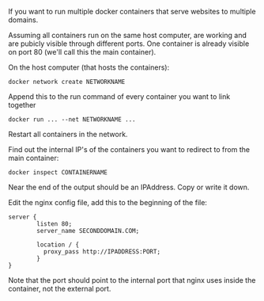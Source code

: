 If you want to run multiple docker containers that serve websites to multiple domains.

Assuming all containers run on the same host computer, are working and are pubicly visible through different ports. One container is already visible on port 80 (we'll call this the main container). 

On the host computer (that hosts the containers):

```
docker network create NETWORKNAME
```

Append this to the run command of every container you want to link together

```
docker run ... --net NETWORKNAME ...
```

Restart all containers in the network.

Find out the internal IP's of the containers you want to redirect to from the main container:

```
docker inspect CONTAINERNAME
```

Near the end of the output should be an IPAddress. Copy or write it down.

Edit the nginx config file, add this to the beginning of the file:

```
server {
        listen 80;
        server_name SECONDDOMAIN.COM;

        location / {
          proxy_pass http://IPADDRESS:PORT;
        }
}
```

Note that the port should point to the internal port that nginx uses inside the container, not the external port.
